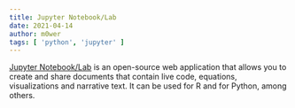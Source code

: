 ```yaml
---
title: Jupyter Notebook/Lab
date: 2021-04-14
author: m0wer
tags: [ 'python', 'jupyter' ]
---
```


[Jupyter Notebook/Lab](https://jupyter.org/) is an open-source web application
that allows you to create and share documents that contain live code,
equations, visualizations and narrative text. It can be used for R and for
Python, among others.
